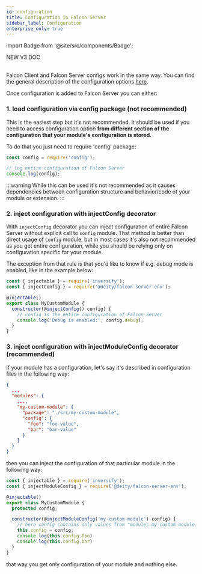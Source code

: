 ```yaml
---
id: configuration
title: Configuration in Falcon Server
sidebar_label: Configuration
enterprise_only: true
---
```

import Badge from '@site/src/components/Badge';

<Badge variant="green">NEW V3 DOC</Badge><br/><br/>

Falcon Client and Falcon Server configs work in the same way. You can find the general description of the configuration options [here](../general-concepts/configuration).

Once configuration is added to Falcon Server you can either:

### 1. load configuration via config package (not recommended)

This is the easiest step but it's not recommended. It should be used if you need to access configuration option **from different section of the configuration that your module's configuration is stored**.

To do that you just need to require 'config' package:

```js
const config = require('config');

// log entire configuration of Falcon Server
console.log(config);
```

:::warning
While this can be used it's not recommended as it causes dependencies between configuration structure and behavior/code of your module or extension.
:::

### 2. inject configuration with injectConfig decorator

With `injectConfig` decorator you can inject configuration of entire Falcon Server without explicit call to `config` module. 
That method is better than direct usage of `config` module, but in most cases it's also not recommended as you get entire configuration, while you should be relying only on configuration specific for your module.

The exception from that rule is that you'd like to know if e.g. debug mode is enabled, like in the example below:

```js
const { injectable } = require('inversify');
const { injectConfig } = require('@deity/falcon-server-env');

@injectable()
export class MyCustomModule {
  constructor(@injectConfig() config) {
    // config is the entire configuration of Falcon Server
    console.log('Debug is enabled:', config.debug);
  }
}
```

### 3. inject configuration with injectModuleConfig decorator (recommended)

If your module has a configuration, let's say it's described in configuration files in the following way:

```json
{
  ...
  "modules": {
    ...,
    "my-custom-module": {
      "package": "./src/my-custom-module",
      "config": {
        "foo": "foo-value",
        "bar": "bar-value"
      }
    }
  }
}
```

then you can inject the configuration of that particular module in the following way:

```js
const { injectable } = require('inversify');
const { injectModuleConfig } = require('@deity/falcon-server-env');

@injectable()
export class MyCustomModule {
  protected config;

  constructor(@injectModuleConfig('my-custom-module') config) {
    // here config contains only values from "modules.my-custom-module.config"
    this.config = config;
    console.log(this.config.foo)
    console.log(this.config.bar)
  }
}
```

that way you get only configuration of your module and nothing else.
